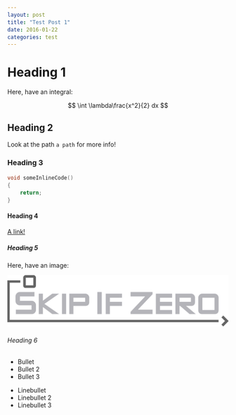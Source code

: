 ```yaml
---
layout: post
title: "Test Post 1"
date: 2016-01-22
categories: test
---
```


# Heading 1

Here, have an integral:

$$ \int \lambda\frac{x^2}{2} dx $$

## Heading 2

Look at the path `a path` for more info!

### Heading 3

~~~ cpp
void someInlineCode()
{
	return;
}
~~~


#### Heading 4

[A link!](https://google.com)

##### Heading 5

Here, have an image:

![](/assets/logo/skipifzero_logo_white.png)

###### Heading 6

* Bullet
* Bullet 2
* Bullet 3

- Linebullet
- Linebullet 2
- Linebullet 3